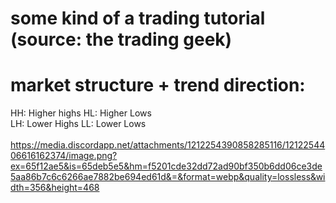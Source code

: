 # some kind of a trading tutorial (source: the trading geek)

# market structure + trend direction:

HH: Higher highs HL: Higher Lows <br>
LH: Lower Highs LL: Lower Lows <br>
<br>
https://media.discordapp.net/attachments/1212254390858285116/1212254406616162374/image.png?ex=65f12ae5&is=65deb5e5&hm=f5201cde32dd72ad90bf350b6dd06ce3de5aa86b7c6c6266ae7882be694ed61d&=&format=webp&quality=lossless&width=356&height=468
